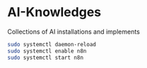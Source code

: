 # AI-Knowledges
Collections of AI installations and implements

```bash
sudo systemctl daemon-reload
sudo systemctl enable n8n
sudo systemctl start n8n

```
